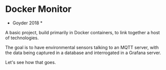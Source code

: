 # Docker Monitor
* Goyder 2018 * 

A basic project, build primarily in Docker containers, to link together a host of technologies.

The goal is to have environmental sensors talking to an MQTT server, with the data being captured in a database and interrogated in a Grafana server.

Let's see how that goes.

